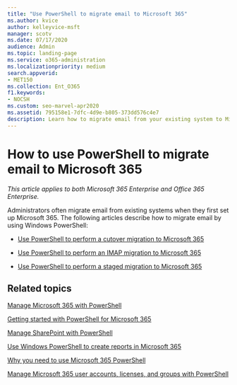 ```yaml
---
title: "Use PowerShell to migrate email to Microsoft 365"
ms.author: kvice
author: kelleyvice-msft
manager: scotv
ms.date: 07/17/2020
audience: Admin
ms.topic: landing-page
ms.service: o365-administration
ms.localizationpriority: medium
search.appverid:
- MET150
ms.collection: Ent_O365
f1.keywords:
- NOCSH
ms.custom: seo-marvel-apr2020
ms.assetid: 795158e1-7dfc-4d9e-b805-373dd576c4e7
description: Learn how to migrate email from your existing system to Microsoft 365 by using PowerShell.
---
```


# How to use PowerShell to migrate email to Microsoft 365

*This article applies to both Microsoft 365 Enterprise and Office 365 Enterprise.*

Administrators often migrate email from existing systems when they first set up Microsoft 365. The following articles describe how to migrate email by using Windows PowerShell:
  
- [Use PowerShell to perform a cutover migration to Microsoft 365](use-powershell-to-perform-a-cutover-migration-to-microsoft-365.md)
    
- [Use PowerShell to perform an IMAP migration to Microsoft 365](use-powershell-to-perform-an-imap-migration-to-microsoft-365.md)
    
- [Use PowerShell to perform a staged migration to Microsoft 365](use-powershell-to-perform-a-staged-migration-to-microsoft-365.md)
    
## Related topics

[Manage Microsoft 365 with PowerShell](manage-microsoft-365-with-microsoft-365-powershell.md)
  
[Getting started with PowerShell for Microsoft 365](getting-started-with-microsoft-365-powershell.md)
  
[Manage SharePoint with PowerShell](manage-sharepoint-online-with-microsoft-365-powershell.md)
  
[Use Windows PowerShell to create reports in Microsoft 365](use-windows-powershell-to-create-reports-in-microsoft-365.md)

[Why you need to use Microsoft 365 PowerShell](why-you-need-to-use-microsoft-365-powershell.md)
  
[Manage Microsoft 365 user accounts, licenses, and groups with PowerShell](manage-user-accounts-and-licenses-with-microsoft-365-powershell.md)
